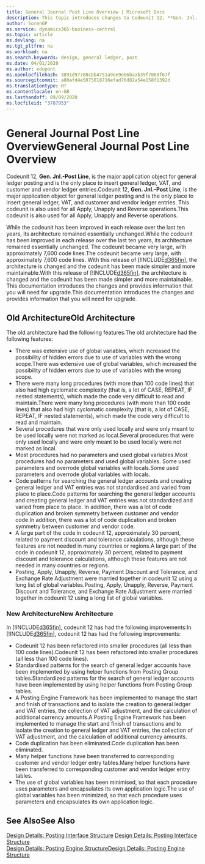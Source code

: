 ```yaml
---
title: General Journal Post Line Overview | Microsoft Docs
description: This topic introduces changes to Codeunit 12, **Gen. Jnl.-Post Line**, which is the major application object for general ledger posting and is the only place to insert general ledger, VAT, and customer and vendor ledger entries.
author: SorenGP
ms.service: dynamics365-business-central
ms.topic: article
ms.devlang: na
ms.tgt_pltfrm: na
ms.workload: na
ms.search.keywords: design, general ledger, post
ms.date: 04/01/2020
ms.author: edupont
ms.openlocfilehash: 3891d97788cbb4751a9ee9e06baab39f7088f67f
ms.sourcegitcommit: a80afd4e5075018716efad76d82a54e158f1392d
ms.translationtype: HT
ms.contentlocale: en-GB
ms.lasthandoff: 09/09/2020
ms.locfileid: "3787953"
---
```

# <a name="general-journal-post-line-overview"></a><span data-ttu-id="026a3-103">General Journal Post Line Overview</span><span class="sxs-lookup"><span data-stu-id="026a3-103">General Journal Post Line Overview</span></span>
<span data-ttu-id="026a3-104">Codeunit 12, **Gen. Jnl.-Post Line**, is the major application object for general ledger posting and is the only place to insert general ledger, VAT, and customer and vendor ledger entries.</span><span class="sxs-lookup"><span data-stu-id="026a3-104">Codeunit 12, **Gen. Jnl.-Post Line**, is the major application object for general ledger posting and is the only place to insert general ledger, VAT, and customer and vendor ledger entries.</span></span> <span data-ttu-id="026a3-105">This codeunit is also used for all Apply, Unapply and Reverse operations.</span><span class="sxs-lookup"><span data-stu-id="026a3-105">This codeunit is also used for all Apply, Unapply and Reverse operations.</span></span>  
  
<span data-ttu-id="026a3-106">While the codeunit has been improved in each release over the last ten years, its architecture remained essentially unchanged.</span><span class="sxs-lookup"><span data-stu-id="026a3-106">While the codeunit has been improved in each release over the last ten years, its architecture remained essentially unchanged.</span></span> <span data-ttu-id="026a3-107">The codeunit became very large, with approximately 7,600 code lines.</span><span class="sxs-lookup"><span data-stu-id="026a3-107">The codeunit became very large, with approximately 7,600 code lines.</span></span> <span data-ttu-id="026a3-108">With this release of [!INCLUDE[d365fin](includes/d365fin_md.md)], the architecture is changed and the codeunit has been made simpler and more maintainable.</span><span class="sxs-lookup"><span data-stu-id="026a3-108">With this release of [!INCLUDE[d365fin](includes/d365fin_md.md)], the architecture is changed and the codeunit has been made simpler and more maintainable.</span></span> <span data-ttu-id="026a3-109">This documentation introduces the changes and provides information that you will need for upgrade.</span><span class="sxs-lookup"><span data-stu-id="026a3-109">This documentation introduces the changes and provides information that you will need for upgrade.</span></span>  
  
## <a name="old-architecture"></a><span data-ttu-id="026a3-110">Old Architecture</span><span class="sxs-lookup"><span data-stu-id="026a3-110">Old Architecture</span></span>  
<span data-ttu-id="026a3-111">The old architecture had the following features:</span><span class="sxs-lookup"><span data-stu-id="026a3-111">The old architecture had the following features:</span></span>  
  
* <span data-ttu-id="026a3-112">There was extensive use of global variables, which increased the possibility of hidden errors due to use of variables with the wrong scope.</span><span class="sxs-lookup"><span data-stu-id="026a3-112">There was extensive use of global variables, which increased the possibility of hidden errors due to use of variables with the wrong scope.</span></span>  
* <span data-ttu-id="026a3-113">There were many long procedures (with more than 100 code lines) that also had high cyclomatic complexity (that is, a lot of CASE, REPEAT, IF nested statements), which made the code very difficult to read and maintain.</span><span class="sxs-lookup"><span data-stu-id="026a3-113">There were many long procedures (with more than 100 code lines) that also had high cyclomatic complexity (that is, a lot of CASE, REPEAT, IF nested statements), which made the code very difficult to read and maintain.</span></span>  
* <span data-ttu-id="026a3-114">Several procedures that were only used locally and were only meant to be used locally were not marked as local.</span><span class="sxs-lookup"><span data-stu-id="026a3-114">Several procedures that were only used locally and were only meant to be used locally were not marked as local.</span></span>  
* <span data-ttu-id="026a3-115">Most procedures had no parameters and used global variables.</span><span class="sxs-lookup"><span data-stu-id="026a3-115">Most procedures had no parameters and used global variables.</span></span> <span data-ttu-id="026a3-116">Some used parameters and overrode global variables with locals.</span><span class="sxs-lookup"><span data-stu-id="026a3-116">Some used parameters and overrode global variables with locals.</span></span>  
* <span data-ttu-id="026a3-117">Code patterns for searching the general ledger accounts and creating general ledger and VAT entries was not standardised and varied from place to place.</span><span class="sxs-lookup"><span data-stu-id="026a3-117">Code patterns for searching the general ledger accounts and creating general ledger and VAT entries was not standardized and varied from place to place.</span></span> <span data-ttu-id="026a3-118">In addition, there was a lot of code duplication and broken symmetry between customer and vendor code.</span><span class="sxs-lookup"><span data-stu-id="026a3-118">In addition, there was a lot of code duplication and broken symmetry between customer and vendor code.</span></span>  
* <span data-ttu-id="026a3-119">A large part of the code in codeunit 12, approximately 30 percent, related to payment discount and tolerance calculations, although these features are not needed in many countries or regions.</span><span class="sxs-lookup"><span data-stu-id="026a3-119">A large part of the code in codeunit 12, approximately 30 percent, related to payment discount and tolerance calculations, although these features are not needed in many countries or regions.</span></span>  
* <span data-ttu-id="026a3-120">Posting, Apply, Unapply, Reverse, Payment Discount and Tolerance, and Exchange Rate Adjustment were married together in codeunit 12 using a long list of global variables.</span><span class="sxs-lookup"><span data-stu-id="026a3-120">Posting, Apply, Unapply, Reverse, Payment Discount and Tolerance, and Exchange Rate Adjustment were married together in codeunit 12 using a long list of global variables.</span></span>  
  
### <a name="new-architecture"></a><span data-ttu-id="026a3-121">New Architecture</span><span class="sxs-lookup"><span data-stu-id="026a3-121">New Architecture</span></span>  
<span data-ttu-id="026a3-122">In [!INCLUDE[d365fin](includes/d365fin_md.md)], codeunit 12 has had the following improvements:</span><span class="sxs-lookup"><span data-stu-id="026a3-122">In [!INCLUDE[d365fin](includes/d365fin_md.md)], codeunit 12 has had the following improvements:</span></span>  
  
* <span data-ttu-id="026a3-123">Codeunit 12 has been refactored into smaller procedures (all less than 100 code lines).</span><span class="sxs-lookup"><span data-stu-id="026a3-123">Codeunit 12 has been refactored into smaller procedures (all less than 100 code lines).</span></span>  
* <span data-ttu-id="026a3-124">Standardised patterns for the search of general ledger accounts have been implemented by using helper functions from Posting Group tables.</span><span class="sxs-lookup"><span data-stu-id="026a3-124">Standardized patterns for the search of general ledger accounts have been implemented by using helper functions from Posting Group tables.</span></span>  
* <span data-ttu-id="026a3-125">A Posting Engine Framework has been implemented to manage the start and finish of transactions and to isolate the creation to general ledger and VAT entries, the collection of VAT adjustment, and the calculation of additional currency amounts.</span><span class="sxs-lookup"><span data-stu-id="026a3-125">A Posting Engine Framework has been implemented to manage the start and finish of transactions and to isolate the creation to general ledger and VAT entries, the collection of VAT adjustment, and the calculation of additional currency amounts.</span></span>  
* <span data-ttu-id="026a3-126">Code duplication has been eliminated.</span><span class="sxs-lookup"><span data-stu-id="026a3-126">Code duplication has been eliminated.</span></span>  
* <span data-ttu-id="026a3-127">Many helper functions have been transferred to corresponding customer and vendor ledger entry tables.</span><span class="sxs-lookup"><span data-stu-id="026a3-127">Many helper functions have been transferred to corresponding customer and vendor ledger entry tables.</span></span>  
* <span data-ttu-id="026a3-128">The use of global variables has been minimised, so that each procedure uses parameters and encapsulates its own application logic.</span><span class="sxs-lookup"><span data-stu-id="026a3-128">The use of global variables has been minimized, so that each procedure uses parameters and encapsulates its own application logic.</span></span>  
  
## <a name="see-also"></a><span data-ttu-id="026a3-129">See Also</span><span class="sxs-lookup"><span data-stu-id="026a3-129">See Also</span></span>  
<span data-ttu-id="026a3-130">[Design Details: Posting Interface Structure](design-details-posting-interface-structure.md) </span><span class="sxs-lookup"><span data-stu-id="026a3-130">[Design Details: Posting Interface Structure](design-details-posting-interface-structure.md) </span></span>  
[<span data-ttu-id="026a3-131">Design Details: Posting Engine Structure</span><span class="sxs-lookup"><span data-stu-id="026a3-131">Design Details: Posting Engine Structure</span></span>](design-details-posting-engine-structure.md)
